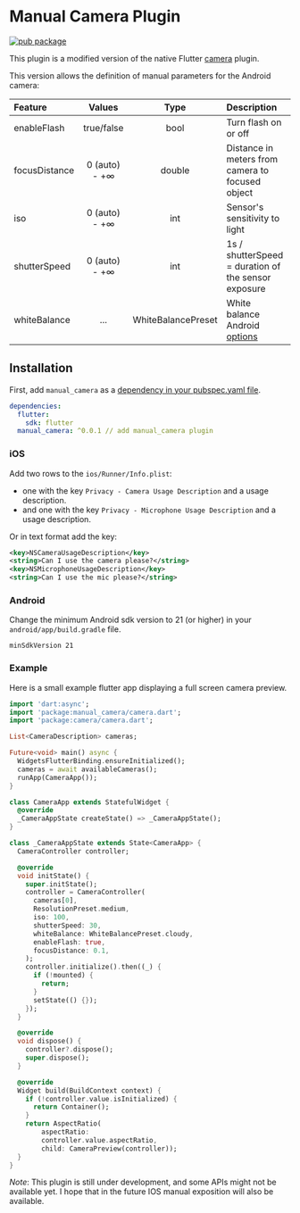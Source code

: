 # Manual Camera Plugin

[![pub package](https://img.shields.io/pub/v/manual_camera.svg)](https://pub.dartlang.org/packages/manual_cameraj)

This plugin is a modified version of the native Flutter [camera](https://github.com/flutter/plugins/tree/master/packages/camera) plugin.

This version allows the definition of manual parameters for the Android camera:

| Feature       |     Values    |        Type        | Description                                                                                                                       |
|:--------------|:-------------:|:------------------:|:----------------------------------------------------------------------------------------------------------------------------------|
| enableFlash   |   true/false  |        bool        | Turn flash on or off                                                                                                              |
| focusDistance | 0 (auto) - +∞ |       double       | Distance in meters from camera to focused object                                                                                  |
| iso           | 0 (auto) - +∞ |         int        | Sensor's sensitivity to light                                                                                                     |
| shutterSpeed  | 0 (auto) - +∞ |         int        | 1s / shutterSpeed = duration of the sensor exposure                                                                               |
| whiteBalance  |      ...      | WhiteBalancePreset | White balance Android [options](https://developer.android.com/reference/android/hardware/camera2/CaptureRequest#CONTROL_AWB_MODE) |

## Installation

First, add `manual_camera` as a [dependency in your pubspec.yaml file](https://flutter.io/using-packages/).
```yaml
dependencies:
  flutter:
    sdk: flutter
  manual_camera: ^0.0.1 // add manual_camera plugin
```

### iOS

Add two rows to the `ios/Runner/Info.plist`:

* one with the key `Privacy - Camera Usage Description` and a usage description.
* and one with the key `Privacy - Microphone Usage Description` and a usage description.

Or in text format add the key:

```xml
<key>NSCameraUsageDescription</key>
<string>Can I use the camera please?</string>
<key>NSMicrophoneUsageDescription</key>
<string>Can I use the mic please?</string>
```

### Android

Change the minimum Android sdk version to 21 (or higher) in your `android/app/build.gradle` file.

```
minSdkVersion 21
```

### Example

Here is a small example flutter app displaying a full screen camera preview.

```dart
import 'dart:async';
import 'package:manual_camera/camera.dart';
import 'package:camera/camera.dart';

List<CameraDescription> cameras;

Future<void> main() async {
  WidgetsFlutterBinding.ensureInitialized();
  cameras = await availableCameras();
  runApp(CameraApp());
}

class CameraApp extends StatefulWidget {
  @override
  _CameraAppState createState() => _CameraAppState();
}

class _CameraAppState extends State<CameraApp> {
  CameraController controller;

  @override
  void initState() {
    super.initState();
    controller = CameraController(
      cameras[0],
      ResolutionPreset.medium,
      iso: 100,
      shutterSpeed: 30,
      whiteBalance: WhiteBalancePreset.cloudy,
      enableFlash: true,
      focusDistance: 0.1,
    );
    controller.initialize().then((_) {
      if (!mounted) {
        return;
      }
      setState(() {});
    });
  }

  @override
  void dispose() {
    controller?.dispose();
    super.dispose();
  }

  @override
  Widget build(BuildContext context) {
    if (!controller.value.isInitialized) {
      return Container();
    }
    return AspectRatio(
        aspectRatio:
        controller.value.aspectRatio,
        child: CameraPreview(controller));
  }
}
```

*Note*: This plugin is still under development, and some APIs might not be available yet. I hope that in the future IOS manual exposition will also be available.

